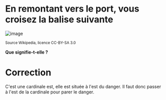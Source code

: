 # En remontant vers le port, vous croisez la balise suivante

![image](images/cardinale_est.png)

<small>Source Wikipedia, licence CC-BY-SA 3.0</small>

**Que signifie-t-elle ?**

# Correction
C'est une cardinale est, elle est située à l'est du danger. Il faut donc passer à l'est de la cardinale pour parer le danger.